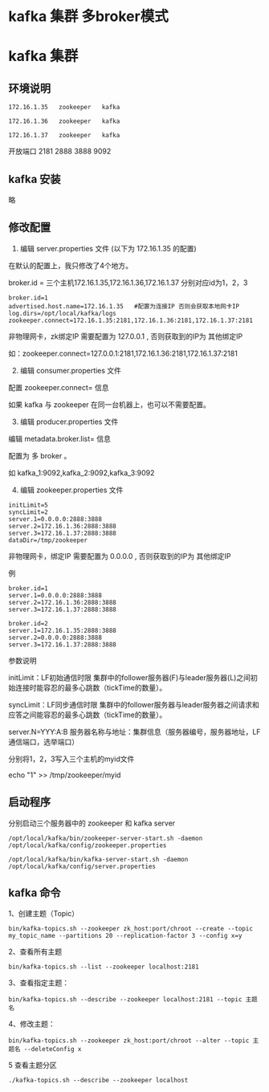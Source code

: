 # kafka 集群 多broker模式



# kafka 集群

## 环境说明

```
172.16.1.35   zookeeper   kafka

172.16.1.36   zookeeper   kafka

172.16.1.37   zookeeper   kafka
```

开放端口  2181  2888  3888   9092

 
## kafka 安装
略

 

## 修改配置

 1. 编辑  server.properties  文件  (以下为 172.16.1.35 的配置)

在默认的配置上，我只修改了4个地方。

broker.id = 
三个主机172.16.1.35,172.16.1.36,172.16.1.37
分别对应id为1，2，3

 
```
broker.id=1            
advertised.host.name=172.16.1.35   #配置为连接IP 否则会获取本地网卡IP
log.dirs=/opt/local/kafka/logs
zookeeper.connect=172.16.1.35:2181,172.16.1.36:2181,172.16.1.37:2181
```

非物理网卡，zk绑定IP 需要配置为 127.0.0.1 , 否则获取到的IP为 其他绑定IP

如：zookeeper.connect=127.0.0.1:2181,172.16.1.36:2181,172.16.1.37:2181


2. 编辑  consumer.properties 文件

配置  zookeeper.connect=  信息

如果 kafka 与 zookeeper 在同一台机器上，也可以不需要配置。


3. 编辑   producer.properties  文件

编辑 metadata.broker.list= 信息

配置为 多 broker 。

如 kafka_1:9092,kafka_2:9092,kafka_3:9092

 
4. 编辑  zookeeper.properties  文件

```
initLimit=5
syncLimit=2
server.1=0.0.0.0:2888:3888
server.2=172.16.1.36:2888:3888
server.3=172.16.1.37:2888:3888
dataDir=/tmp/zookeeper
```
 

非物理网卡，绑定IP 需要配置为 0.0.0.0 , 否则获取到的IP为 其他绑定IP


例
```
broker.id=1
server.1=0.0.0.0:2888:3888
server.2=172.16.1.36:2888:3888
server.3=172.16.1.37:2888:3888
```
 
```
broker.id=2
server.1=172.16.1.35:2888:3888
server.2=0.0.0.0:2888:3888
server.3=172.16.1.37:2888:3888
```


参数说明

initLimit：LF初始通信时限
集群中的follower服务器(F)与leader服务器(L)之间初始连接时能容忍的最多心跳数（tickTime的数量）。

syncLimit：LF同步通信时限
集群中的follower服务器与leader服务器之间请求和应答之间能容忍的最多心跳数（tickTime的数量）。

server.N=YYY:A:B
服务器名称与地址：集群信息（服务器编号，服务器地址，LF通信端口，选举端口）


分别将1，2，3写入三个主机的myid文件

echo "1" >> /tmp/zookeeper/myid


## 启动程序

分别启动三个服务器中的 zookeeper 和 kafka server 

```
/opt/local/kafka/bin/zookeeper-server-start.sh -daemon /opt/local/kafka/config/zookeeper.properties

/opt/local/kafka/bin/kafka-server-start.sh -daemon /opt/local/kafka/config/server.properties 
```
 


## kafka 命令


1、创建主题（Topic）

```
bin/kafka-topics.sh --zookeeper zk_host:port/chroot --create --topic my_topic_name --partitions 20 --replication-factor 3 --config x=y
```
 

 

2、查看所有主题

```
bin/kafka-topics.sh --list --zookeeper localhost:2181
```
 
 
3、查看指定主题：

```
bin/kafka-topics.sh --describe --zookeeper localhost:2181 --topic 主题名
```
 

4、修改主题：

```
bin/kafka-topics.sh --zookeeper zk_host:port/chroot --alter --topic 主题名 --deleteConfig x
```
 

5 查看主题分区

```
./kafka-topics.sh --describe --zookeeper localhost
```


